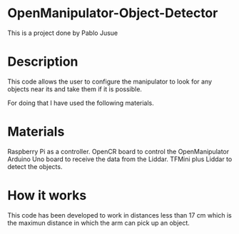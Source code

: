 # OpenManipulator-Object-Detector
This is a project done by Pablo Jusue

# Description
This code allows the user to configure the manipulator to look for any objects near its
and take them if it is possible.

For doing that I have used the following materials.


# Materials

Raspberry Pi as a controller.
OpenCR board to control the OpenManipulator
Arduino Uno board to receive the data from the Liddar.
TFMini plus Liddar to detect the objects.

# How it works
This code has been developed to work in distances less than 17 cm which is the maximun distance in which the arm can pick up an object. 
